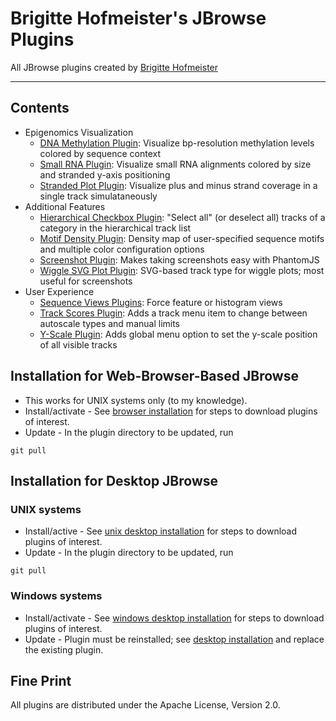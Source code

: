 # Brigitte Hofmeister's JBrowse Plugins
All JBrowse plugins created by [Brigitte Hofmeister](https://github.com/bhofmei)

-------------

## Contents
- Epigenomics Visualization
  - [DNA Methylation Plugin](https://github.com/bhofmei/jbplugin-methylation): Visualize bp-resolution methylation levels colored by sequence context
  - [Small RNA Plugin](https://github.com/bhofmei/jbplugin-smallrna): Visualize small RNA alignments colored by size and stranded y-axis positioning
  - [Stranded Plot Plugin](https://github.com/bhofmei/jbplugin-strandedplot): Visualize plus and minus strand coverage in a single track simulataneously
- Additional Features
  - [Hierarchical Checkbox Plugin](https://github.com/bhofmei/jbplugin-hierarchicalcheckbox): "Select all" (or deselect all) tracks of a category in the hierarchical track list
  - [Motif Density Plugin](https://github.com/bhofmei/jbplugin-motifdens.git): Density map of user-specified sequence motifs and multiple color configuration options
  - [Screenshot Plugin](https://github.com/bhofmei/jbplugin-screenshot): Makes taking screenshots easy with PhantomJS
  - [Wiggle SVG Plot Plugin](https://github.com/bhofmei/jbplugin-wigglesvg): SVG-based track type for wiggle plots; most useful for screenshots
- User Experience
  - [Sequence Views Plugins](https://github.com/bhofmei/jbplugin-seqview): Force feature or histogram views
  - [Track Scores Plugin](https://github.com/bhofmei/jbplugin-trackscores): Adds a track menu item to change between autoscale types and manual limits
  - [Y-Scale Plugin](https://github.com/bhofmei/jbplugin-yscale): Adds global menu option to set the y-scale position of all visible tracks

## Installation for Web-Browser-Based JBrowse

* This works for UNIX systems only (to my knowledge).
* Install/activate - See [browser installation](browser-unix-install.md) for steps to download plugins of interest.
* Update - In the plugin directory to be updated, run
```
git pull
```

## Installation for Desktop JBrowse

### UNIX systems
* Install/active - See [unix desktop installation](desktop-unix-install.md) for steps to download plugins of interest.
* Update - In the plugin directory to be updated, run
```
git pull
```

### Windows systems
* Install/activate - See [windows desktop installation](desktop-windows-install.md) for steps to download plugins of interest.
* Update - Plugin must be reinstalled; see [desktop installation](desktop-windows-install.md) and replace the existing plugin.

## Fine Print
All plugins are distributed under the Apache License, Version 2.0.
